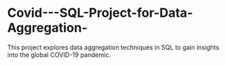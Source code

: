 # Covid---SQL-Project-for-Data-Aggregation-
This project explores data aggregation techniques in SQL to gain insights into the global COVID-19 pandemic.
